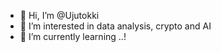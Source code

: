 - 👋 Hi, I’m @Ujutokki
- 👀 I’m interested in data analysis, crypto and AI
- 🌱 I’m currently learning ..!
<!---
Ujutokki/Ujutokki is a ✨ special ✨ repository because its `README.md` (this file) appears on your GitHub profile.
You can click the Preview link to take a look at your changes.
--->

